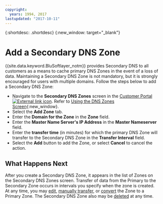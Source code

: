 ```yaml
---
copyright:
  years: 1994, 2017
lastupdated: "2017-10-11"
---
```


{:shortdesc: .shortdesc}
{:new_window: target="_blank"}

# Add a Secondary DNS Zone

{{site.data.keyword.BluSoftlayer_notm}} provides Secondary DNS to all customers as a means to cache primary DNS Zones in the event of a loss of data. Maintaining a Secondary DNS Zone is not mandatory, but it is strongly encouraged for users with multiple domains. Follow the steps below to add a Secondary DNS Zone:

* Navigate to the **Secondary DNS Zones** screen in the [Customer Portal ![External link icon](../../icons/launch-glyph.svg "External link icon")](https://control.softlayer.com/). Refer to [Using the DNS Zones Screen](use-dns-zones-screen.html){:new_window}.
* Select the **Add Zone** tab.
* Enter the **Domain for the Zone** in the **Zone** field.
* Enter the **Master Name Server's IP Address** in the **Master Nameserver** field.
* Enter the **transfer time** (in minutes) for which the primary DNS Zone will transfer to the Secondary DNS Zone in the **Transfer Interval** field.
* Select the **Add** button to add the Zone, or select **Cancel** to cancel the action.

## What Happens Next

After you create a Secondary DNS Zone, it appears in the list of Zones on the Secondary DNS Zones screen. Transfer of data from the Primary to the Secondary Zone occurs in intervals you specify when the zone is created. At any time, you may [edit](edit-secondary-dns-zone.html), [manually transfer](make-manual-zone-transfer-secondary-dns.html), or [convert](convert-secondary-dns-zone-primary-zone.html) the Zone to a Primary Zone. The Secondary DNS Zone also may be [deleted](delete-secondary-dns-zone.html) at any time.

